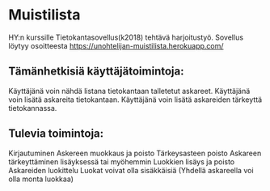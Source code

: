 # Muistilista

HY:n kurssille Tietokantasovellus(k2018) tehtävä harjoitustyö.
Sovellus löytyy osoitteesta https://unohtelijan-muistilista.herokuapp.com/

## Tämänhetkisiä käyttäjätoimintoja:

Käyttäjänä voin nähdä listana tietokantaan talletetut askareet.
Käyttäjänä voin lisätä askareita tietokantaan.
Käyttäjänä voin lisätä askareiden tärkeyttä tietokannassa.

## Tulevia toimintoja:

Kirjautuminen
Askereen muokkaus ja poisto
Tärkeysasteen poisto
Askareen tärkeyttäminen lisäyksessä tai myöhemmin
Luokkien lisäys ja poisto
Askareiden luokittelu
Luokat voivat olla sisäkkäisiä
(Yhdellä askareella voi olla monta luokkaa)
